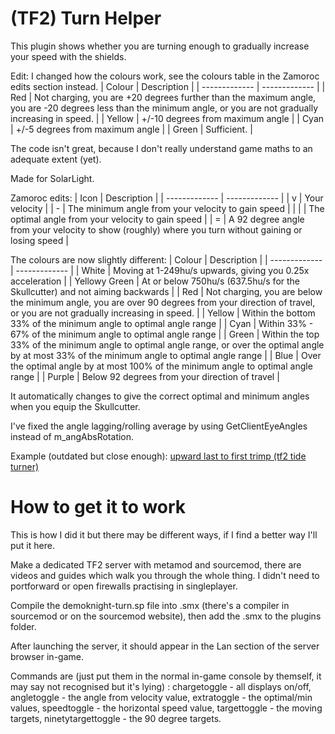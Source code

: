 # (TF2) Turn Helper
This plugin shows whether you are turning enough to gradually increase your speed with the shields.

Edit: I changed how the colours work, see the colours table in the Zamoroc edits section instead.
| Colour  | Description |
| ------------- | ------------- |
| Red  | Not charging, you are +20 degrees further than the maximum angle, you are -20 degrees less than the minimum angle, or you are not gradually increasing in speed.  |
| Yellow | +/-10 degrees from maximum angle  |
| Cyan  | +/-5 degrees from maximum angle  |
| Green | Sufficient.  |

The code isn't great, because I don't really understand game maths to an adequate extent (yet).

Made for SolarLight.

Zamoroc edits:
| Icon  | Description |
| ------------- | ------------- |
| v | Your velocity  |
| - | The minimum angle from your velocity to gain speed  |
| \| | The optimal angle from your velocity to gain speed |
| = | A 92 degree angle from your velocity to show (roughly) where you turn without gaining or losing speed |

The colours are now slightly different:
| Colour  | Description |
| ------------- | ------------- |
| White | Moving at 1-249hu/s upwards, giving you 0.25x acceleration |
| Yellowy Green | At or below 750hu/s (637.5hu/s for the Skullcutter) and not aiming backwards |
| Red  | Not charging, you are below the minimum angle, you are over 90 degrees from your direction of travel, or you are not gradually increasing in speed.  |
| Yellow | Within the bottom 33% of the minimum angle to optimal angle range |
| Cyan  | Within 33% - 67% of the minimum angle to optimal angle range |
| Green | Within the top 33% of the minimum angle to optimal angle range, or over the optimal angle by at most 33% of the minimum angle to optimal angle range |
| Blue | Over the optimal angle by at most 100% of the minimum angle to optimal angle range |
| Purple | Below 92 degrees from your direction of travel |

It automatically changes to give the correct optimal and minimum angles when you equip the Skullcutter.

I've fixed the angle lagging/rolling average by using GetClientEyeAngles instead of m_angAbsRotation.

Example (outdated but close enough): [upward last to first trimp (tf2 tide turner)](https://youtu.be/fJPEFj5maX4)

# How to get it to work
This is how I did it but there may be different ways, if I find a better way I'll put it here.

Make a dedicated TF2 server with metamod and sourcemod, there are videos and guides which walk you through the whole thing. I didn't need to portforward or open firewalls practising in singleplayer.

Compile the demoknight-turn.sp file into .smx (there's a compiler in sourcemod or on the sourcemod website), then add the .smx to the plugins folder.

After launching the server, it should appear in the Lan section of the server browser in-game.

Commands are (just put them in the normal in-game console by themself, it may say not recognised but it's lying) : chargetoggle - all displays on/off, angletoggle - the angle from velocity value, extratoggle - the optimal/min values, speedtoggle - the horizontal speed value, targettoggle - the moving targets, ninetytargettoggle - the 90 degree targets.
